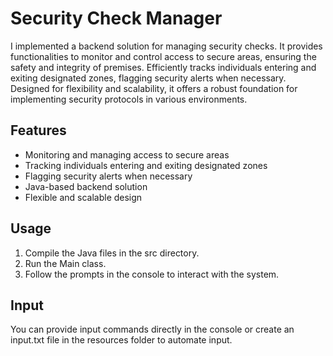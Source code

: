 # Security Check Manager

I implemented a backend solution for managing security checks. It provides functionalities to monitor and control access to secure areas, ensuring the safety and integrity of premises. Efficiently tracks individuals entering and exiting designated zones, flagging security alerts when necessary. Designed for flexibility and scalability, it offers a robust foundation for implementing security protocols in various environments.

## Features

- Monitoring and managing access to secure areas
- Tracking individuals entering and exiting designated zones
- Flagging security alerts when necessary
- Java-based backend solution
- Flexible and scalable design

## Usage
1. Compile the Java files in the src directory.
2. Run the Main class.
3. Follow the prompts in the console to interact with the system.

## Input
You can provide input commands directly in the console or create an input.txt file in the resources folder to automate input.

